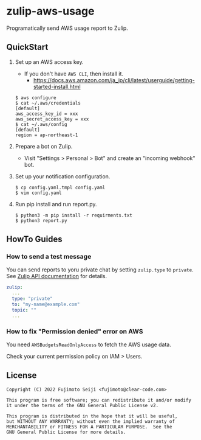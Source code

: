 # zulip-aws-usage

Programatically send AWS usage report to Zulip.

## QuickStart

1. Set up an AWS access key.

   * If you don't have `AWS CLI`, then install it.
      * https://docs.aws.amazon.com/ja_jp/cli/latest/userguide/getting-started-install.html

   ```console
   $ aws configure
   $ cat ~/.aws/credentials
   [default]
   aws_access_key_id = xxx
   aws_secret_access_key = xxx
   $ cat ~/.aws/config
   [default]
   region = ap-northeast-1
   ```

2. Prepare a bot on Zulip.

   * Visit "Settings > Personal > Bot" and create an "incoming webhook" bot.

3. Set up your notification configuration.

   ```console
   $ cp config.yaml.tmpl config.yaml
   $ vim config.yaml
   ```

4. Run pip install and run report.py.

   ```console
   $ python3 -m pip install -r requirments.txt
   $ python3 report.py
   ```

## HowTo Guides

### How to send a test message

You can send reports to yoru private chat by setting `zulip.type` to `private`.
See [Zulip API documentation](https://zulip.com/api/send-message) for details.

```yaml
zulip:
  ...
  type: "private"
  to: "my-name@example.com"
  topic: ""
  ...
```

### How to fix "Permission denied" error on AWS

You need `AWSBudgetsReadOnlyAccess` to fetch the AWS usage data.

Check your current permission policy on IAM > Users.

## License

```
Copyright (C) 2022 Fujimoto Seiji <fujimoto@clear-code.com>

This program is free software; you can redistribute it and/or modify
it under the terms of the GNU General Public License v2.

This program is distributed in the hope that it will be useful,
but WITHOUT ANY WARRANTY; without even the implied warranty of
MERCHANTABILITY or FITNESS FOR A PARTICULAR PURPOSE.  See the
GNU General Public License for more details.
```
